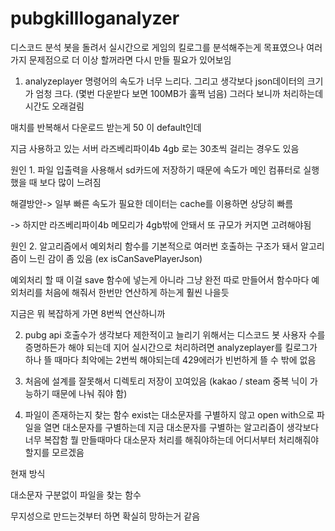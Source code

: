 # pubgkillloganalyzer

디스코드 분석 봇을 돌려서 실시간으로 게임의 킬로그를 분석해주는게 목표였으나
여러가지 문제점으로 더 이상 할꺼라면 다시 만들 필요가 있어보임

1. analyzeplayer 명령어의 속도가 너무 느리다.
그리고 생각보다 json데이터의 크기가 엄청 크다.
(몇번 다운받다 보면 100MB가 훌쩍 넘음)
그러다 보니까 처리하는데 시간도 오래걸림

매치를 반복해서 다운로드 받는게 50 이 default인데 

지금 사용하고 있는 서버 라즈베리파이4b 4gb 로는 30초씩 걸리는 경우도 있음

원인 1. 파일 입출력을 사용해서 sd카드에 저장하기 때문에 속도가 메인 컴퓨터로 실행했을 때 보다 많이 느려짐

해결방안-> 일부 빠른 속도가 필요한 데이터는 cache를 이용하면 상당히 빠름

-> 하지만 라즈베리파이4b 메모리가 4gb밖에 안돼서 또 규모가 커지면 고려해야됨

원인 2. 알고리즘에서 예외처리 함수를 기본적으로 여러번 호출하는 구조가 돼서 알고리즘이 느린 감이 좀 있음
(ex isCanSavePlayerJson)

예외처리 할 때 이걸 save 함수에 넣는게 아니라 그냥 완전 따로 만들어서 함수마다 예외처리를 처음에 해줘서
한번만 연산하게 하는게 훨씬 나을듯

지금은 뭐 복잡하게 가면 8번씩 연산하니까

2. pubg api 호출수가 생각보다 제한적이고 늘리기 위해서는 디스코드 봇 사용자 수를 증명하든가 해야 되는데
   지어 실시간으로 처리하려면  analyzeplayer를 킬로그가 하나 뜰 때마다 최악에는 2번씩 해야되는데
   429에러가 빈번하게 뜰 수 밖에 없음

4. 처음에 설계를 잘못해서 디렉토리 저장이 꼬여있음 (kakao / steam 중복 닉이 가능하기 때문에 나눠 줘야 함)

5. 파일이 존재하는지 찾는 함수 exist는 대소문자를 구별하지 않고
   open with으로 파일을 열면 대소문자를 구별하는데 지금 대소문자를 구별하는 알고리즘이 생각보다 너무 복잡함
   뭘 만들때마다 대소문자 처리를 해줘야하는데 어디서부터 처리해줘야 할지를 모르겠음

현재 방식

대소문자 구분없이 파일을 찾는 함수

무지성으로 만드는것부터 하면 확실히 망하는거 같음


    

   
